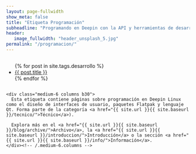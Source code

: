 ```yaml
---
layout: page-fullwidth
show_meta: false
title: "Etiqueta Programación"
subheadline: "Programando en Deepin con la API y herramientas de desarrollo."
header:
   image_fullwidth: "header_unsplash_5.jpg"
permalink: "/programacion/"
---
```

<div class="row t60">
    <div class="medium-6 columns b30">
      <ul>
          {% for post in site.tags.desarrollo %}
          <li><a href="{{ site.url }}{{ site.baseurl }}{{ post.url }}">{{ post.title }}</a></li>
          {% endfor %}
      </ul>
    </div><!-- /.medium-6.columns -->

    <div class="medium-6 columns b30">
      Esta etiqueta contiene páginas sobre programación en Deepin Linux como el diseño de interfaces de usuario, paquetes Flatpak y lenguaje Qt. Forma parte de la categoría <a href="{{ site.url }}{{ site.baseurl }}/tecnico/">Técnico</a>).

      Explora más en el <a href="{{ site.url }}{{ site.baseurl }}/blog/archive/">Archivo</a>, la <a href="{{ site.url }}{{ site.baseurl }}/introduccion/">Introducción</a> o la sección <a href="{{ site.url }}{{ site.baseurl }}/info/">Información</a>.
    </div><!-- /.medium-6.columns -->
</div><!-- /.row -->
